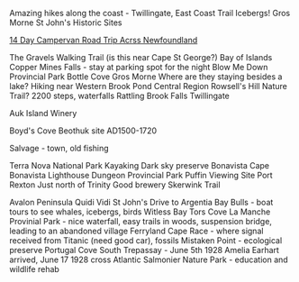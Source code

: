 
Amazing hikes along the coast - Twillingate, East Coast Trail
Icebergs!
Gros Morne
St John's
Historic Sites

[14 Day Campervan Road Trip Acrss Newfoundland](https://www.youtube.com/watch?v=aofMewcPXyo)

The Gravels Walking Trail (is this near Cape St George?)
Bay of Islands
	Copper Mines Falls - stay at parking spot for the night
	Blow Me Down Provincial Park
	Bottle Cove
Gros Morne
	Where are they staying besides a lake?
	Hiking near Western Brook Pond
Central Region
	Rowsell's Hill Nature Trail? 2200 steps, waterfalls
	Rattling Brook Falls
Twillingate

Auk Island Winery

Boyd's Cove
	Beothuk site AD1500-1720

Salvage - town, old fishing

Terra Nova National Park
	Kayaking
	Dark sky preserve
Bonavista
	Cape Bonavista Lighthouse
	Dungeon Provincial Park
	Puffin Viewing Site
Port Rexton
	Just north of Trinity
	Good brewery
	Skerwink Trail
	
Avalon Peninsula
	Quidi Vidi
	St John's
Drive to Argentia
	Bay Bulls - boat tours to see whales, icebergs, birds
	Witless Bay
	Tors Cove
	La Manche Provinial Park - nice waterfall, easy trails in woods, suspension bridge, leading to an abandoned village
	Ferryland
	Cape Race - where signal received from Titanic (need good car), fossils
	Mistaken Point - ecological preserve
	Portugal Cove South
	Trepassay - June 5th 1928 Amelia Earhart arrived, June 17 1928 cross Atlantic
	Salmonier Nature Park - education and wildlife rehab
	
				
